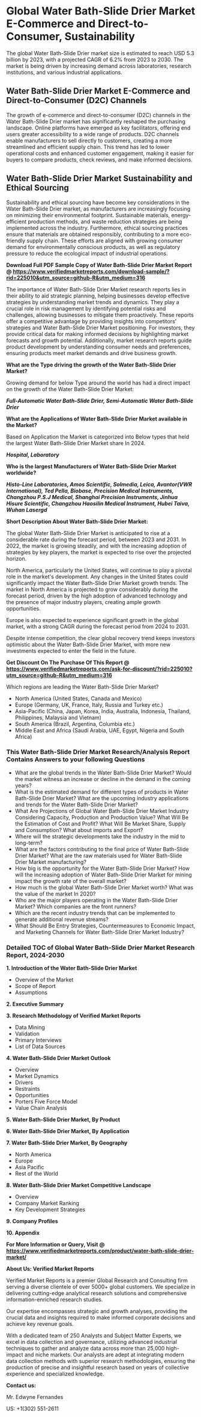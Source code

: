 <h1>Global Water Bath-Slide Drier Market E-Commerce and Direct-to-Consumer, Sustainability</h1><p class=""><p>The global Water Bath-Slide Drier market size is estimated to reach USD 5.3 billion by 2023, with a projected CAGR of 6.2% from 2023 to 2030. The market is being driven by increasing demand across laboratories, research institutions, and various industrial applications.</p><h2>Water Bath-Slide Drier Market E-Commerce and Direct-to-Consumer (D2C) Channels</h2><p>The growth of e-commerce and direct-to-consumer (D2C) channels in the Water Bath-Slide Drier market has significantly reshaped the purchasing landscape. Online platforms have emerged as key facilitators, offering end users greater accessibility to a wide range of products. D2C channels enable manufacturers to sell directly to customers, creating a more streamlined and efficient supply chain. This trend has led to lower operational costs and enhanced customer engagement, making it easier for buyers to compare products, check reviews, and make informed decisions.</p><h2>Water Bath-Slide Drier Market Sustainability and Ethical Sourcing</h2><p>Sustainability and ethical sourcing have become key considerations in the Water Bath-Slide Drier market, as manufacturers are increasingly focusing on minimizing their environmental footprint. Sustainable materials, energy-efficient production methods, and waste reduction strategies are being implemented across the industry. Furthermore, ethical sourcing practices ensure that materials are obtained responsibly, contributing to a more eco-friendly supply chain. These efforts are aligned with growing consumer demand for environmentally conscious products, as well as regulatory pressure to reduce the ecological impact of industrial operations.</p></p><p class=""><strong>Download Full PDF Sample Copy of Water Bath-Slide Drier Market Report @ <a href="https://www.verifiedmarketreports.com/download-sample/?rid=225010&utm_source=github-R&utm_medium=316" target="_blank">https://www.verifiedmarketreports.com/download-sample/?rid=225010&utm_source=github-R&utm_medium=316</a></strong></p><p>The importance of&nbsp;Water Bath-Slide Drier Market research reports lies in their ability to aid strategic planning, helping businesses develop effective strategies by understanding market trends and dynamics. They play a crucial role in risk management by identifying potential risks and challenges, allowing businesses to mitigate them proactively. These reports offer a competitive advantage by providing insights into competitors' strategies and Water Bath-Slide Drier Market positioning. For investors, they provide critical data for making informed decisions by highlighting market forecasts and growth potential. Additionally, market research reports guide product development by understanding consumer needs and preferences, ensuring products meet market demands and drive business growth.</p><p><strong>What are the&nbsp;Type driving the growth of the Water Bath-Slide Drier Market?</strong></p><p id="" class="">Growing demand for below Type around the world has had a direct impact on the growth of the Water Bath-Slide Drier Market:</p><p class=""><em><strong>Full-Automatic Water Bath-Slide Drier, Semi-Automatic Water Bath-Slide Drier</strong></em></p><p class=""><strong>What are the&nbsp;Applications&nbsp;of Water Bath-Slide Drier Market available in the Market?</strong></p><p id="" class="">Based on Application the Market is categorized into Below types that held the largest Water Bath-Slide Drier Market share In 2024.</p><p class=""><em><strong>Hospital, Laboratory</strong></em></p><p class=""><strong>Who is the largest Manufacturers of Water Bath-Slide Drier Market worldwide?</strong></p><p><em><strong>Histo-Line Laboratories, Amos Scientific, Solmedia, Leica, Avantor(VWR International), Ted Pella, Biobase, Precision Medical Instruments, Changzhou P.S.J Medical, Shanghai Precision Instruments, Jinhua Hisure Scientific, Changzhou Haosilin Medical Instrument, Hubei Taiva, Wuhan Lasergd</strong></em></p><p id="" class=""><strong>Short Description About Water Bath-Slide Drier Market:</strong></p><p>The global Water Bath-Slide Drier Market is anticipated to rise at a considerable rate during the forecast period, between 2023 and 2031. In 2022, the market is growing steadily, and with the increasing adoption of strategies by key players, the market is expected to rise over the projected horizon.</p><p>North America, particularly the United States, will continue to play a pivotal role in the market's development. Any changes in the United States could significantly impact the Water Bath-Slide Drier Market growth trends. The market in North America is projected to grow considerably during the forecast period, driven by the high adoption of advanced technology and the presence of major industry players, creating ample growth opportunities.</p><p>Europe is also expected to experience significant growth in the global market, with a strong CAGR during the forecast period from 2024 to 2031.</p><p>Despite intense competition, the clear global recovery trend keeps investors optimistic about the Water Bath-Slide Drier Market, with more new investments expected to enter the field in the future.</p><p id="" class=""><strong>Get Discount On The Purchase Of This Report @ <a href="https://www.verifiedmarketreports.com/ask-for-discount/?rid=225010?utm_source=github-R&utm_medium=316" target="_blank">https://www.verifiedmarketreports.com/ask-for-discount/?rid=225010?utm_source=github-R&utm_medium=316</a></strong></p><p class="">Which regions are leading the Water Bath-Slide Drier Market?</p><ul><li>North America (United States, Canada and Mexico)</li><li>Europe (Germany, UK, France, Italy, Russia and Turkey etc.)</li><li>Asia-Pacific (China, Japan, Korea, India, Australia, Indonesia, Thailand, Philippines, Malaysia and Vietnam)</li><li>South America (Brazil, Argentina, Columbia etc.)</li><li>Middle East and Africa (Saudi Arabia, UAE, Egypt, Nigeria and South Africa)</li></ul><h3 id="" class="">This Water Bath-Slide Drier Market Research/Analysis Report Contains Answers to your following Questions</h3><ul><li>What are the global trends in the Water Bath-Slide Drier Market? Would the market witness an increase or decline in the demand in the coming years?</li><li>What is the estimated demand for different types of products in Water Bath-Slide Drier Market? What are the upcoming industry applications and trends for the Water Bath-Slide Drier Market?</li><li>What Are Projections of Global Water Bath-Slide Drier Market Industry Considering Capacity, Production and Production Value? What Will Be the Estimation of Cost and Profit? What Will Be Market Share, Supply and Consumption? What about imports and Export?</li><li>Where will the strategic developments take the industry in the mid to long-term?</li><li>What are the factors contributing to the final price of Water Bath-Slide Drier Market? What are the raw materials used for Water Bath-Slide Drier Market manufacturing?</li><li>How big is the opportunity for the Water Bath-Slide Drier Market? How will the increasing adoption of Water Bath-Slide Drier Market for mining impact the growth rate of the overall market?</li><li>How much is the global Water Bath-Slide Drier Market worth? What was the value of the market In 2020?</li><li>Who are the major players operating in the Water Bath-Slide Drier Market? Which companies are the front runners?</li><li>Which are the recent industry trends that can be implemented to generate additional revenue streams?</li><li>What Should Be Entry Strategies, Countermeasures to Economic Impact, and Marketing Channels for Water Bath-Slide Drier Market Industry?</li></ul><h3 id="" class="">Detailed TOC of Global Water Bath-Slide Drier Market Research Report, 2024-2030</h3><p id="" class=""><strong>1. Introduction of the Water Bath-Slide Drier Market</strong></p><ul><li>Overview of the Market</li><li>Scope of Report</li><li>Assumptions</li></ul><p id="" class=""><strong>2. Executive Summary</strong></p><p id="" class=""><strong>3. Research Methodology of Verified Market Reports</strong></p><ul><li>Data Mining</li><li>Validation</li><li>Primary Interviews</li><li>List of Data Sources</li></ul><p id="" class=""><strong>4. Water Bath-Slide Drier Market Outlook</strong></p><ul><li>Overview</li><li>Market Dynamics</li><li>Drivers</li><li>Restraints</li><li>Opportunities</li><li>Porters Five Force Model</li><li>Value Chain Analysis</li></ul><p id="" class=""><strong>5. Water Bath-Slide Drier Market, By Product</strong></p><p id="" class=""><strong>6. Water Bath-Slide Drier Market, By Application</strong></p><p id="" class=""><strong>7. Water Bath-Slide Drier Market, By Geography</strong></p><ul><li>North America</li><li>Europe</li><li>Asia Pacific</li><li>Rest of the World</li></ul><p id="" class=""><strong>8. Water Bath-Slide Drier Market Competitive Landscape</strong></p><ul><li>Overview</li><li>Company Market Ranking</li><li>Key Development Strategies</li></ul><p id="" class=""><strong>9. Company Profiles</strong></p><p id="" class=""><strong>10. Appendix</strong></p><p id="" class=""><strong>For More Information or Query, Visit @ <a href="https://www.verifiedmarketreports.com/product/water-bath-slide-drier-market/" target="_blank">https://www.verifiedmarketreports.com/product/water-bath-slide-drier-market/</a></strong></p><p id="" class=""><strong>About Us: Verified Market Reports</strong></p><p id="" class="">Verified Market Reports is a premier Global Research and Consulting firm serving a diverse clientele of over 5000+ global customers. We specialize in delivering cutting-edge analytical research solutions and comprehensive information-enriched research studies.</p><p id="" class="">Our expertise encompasses strategic and growth analyses, providing the crucial data and insights required to make informed corporate decisions and achieve key revenue goals.</p><p id="" class="">With a dedicated team of 250 Analysts and Subject Matter Experts, we excel in data collection and governance, utilizing advanced industrial techniques to gather and analyze data across more than 25,000 high-impact and niche markets. Our analysts are adept at integrating modern data collection methods with superior research methodologies, ensuring the production of precise and insightful research based on years of collective experience and specialized knowledge.</p><p id="" class=""><strong>Contact us:</strong></p><p id="" class="">Mr. Edwyne Fernandes</p><p id="" class="">US: +1(302) 551-2611</p>
